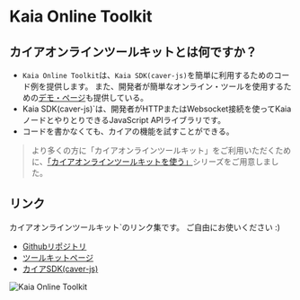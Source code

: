 # Kaia Online Toolkit

## カイアオンラインツールキットとは何ですか？ <a id="what-is-the-kaia-online-toolkit"></a>

- `Kaia Online Toolkit`は、`Kaia SDK(caver-js)`を簡単に利用するためのコード例を提供します。 また、開発者が簡単なオンライン・ツールを使用するための[デモ・ページ](https://toolkit.klaytn.foundation)も提供している。
- Kaia SDK(caver-js)\`は、開発者がHTTPまたはWebsocket接続を使ってKaiaノードとやりとりできるJavaScript APIライブラリです。
- コードを書かなくても、カイアの機能を試すことができる。

> より多くの方に「カイアオンラインツールキット」をご利用いただくために、[「カイアオンラインツールキットを使う」](https://medium.com/klaytn/using-klaytn-online-toolkit-1-multisig-60399a0b0278)シリーズをご用意しました。

## リンク<a id="links"></a>

カイアオンラインツールキット\`のリンク集です。 ご自由にお使いください :)

- [Githubリポジトリ](https://github.com/kaiachain/kaia-online-toolkit)
- [ツールキットページ](https://toolkit.kaia.io)
- [カイアSDK(caver-js)](../../references/sdk/caver-js/caver-js.md)

![Kaia Online Toolkit](/img/build/tools/klaytn-online-toolkit.png)
